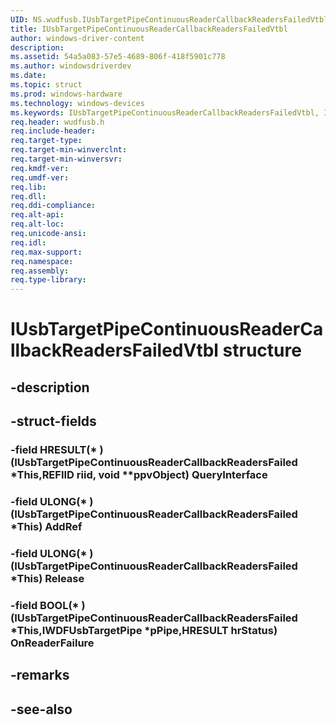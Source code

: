 ```yaml
---
UID: NS.wudfusb.IUsbTargetPipeContinuousReaderCallbackReadersFailedVtbl
title: IUsbTargetPipeContinuousReaderCallbackReadersFailedVtbl
author: windows-driver-content
description: 
ms.assetid: 54a5a083-57e5-4689-806f-418f5901c778
ms.author: windowsdriverdev
ms.date: 
ms.topic: struct
ms.prod: windows-hardware
ms.technology: windows-devices
ms.keywords: IUsbTargetPipeContinuousReaderCallbackReadersFailedVtbl, IUsbTargetPipeContinuousReaderCallbackReadersFailedVtbl
req.header: wudfusb.h
req.include-header:
req.target-type:
req.target-min-winverclnt:
req.target-min-winversvr:
req.kmdf-ver:
req.umdf-ver:
req.lib:
req.dll:
req.ddi-compliance:
req.alt-api:
req.alt-loc:
req.unicode-ansi:
req.idl:
req.max-support:
req.namespace:
req.assembly:
req.type-library:
---
```


# IUsbTargetPipeContinuousReaderCallbackReadersFailedVtbl structure

## -description



## -struct-fields

### -field HRESULT(* )(IUsbTargetPipeContinuousReaderCallbackReadersFailed *This,REFIID riid, void **ppvObject) QueryInterface			
 	
### -field ULONG(* )(IUsbTargetPipeContinuousReaderCallbackReadersFailed *This) AddRef			
 	
### -field ULONG(* )(IUsbTargetPipeContinuousReaderCallbackReadersFailed *This) Release			
 	
### -field BOOL(* )(IUsbTargetPipeContinuousReaderCallbackReadersFailed *This,IWDFUsbTargetPipe *pPipe,HRESULT hrStatus) OnReaderFailure			
 	
## -remarks

## -see-also